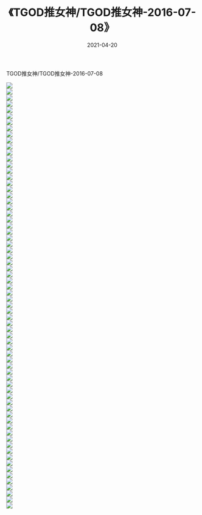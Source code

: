 ﻿---
layout: post
title:  《TGOD推女神/TGOD推女神-2016-07-08》
date:   2021-04-20
img: http://pic.660000.xyz/1:/网络美图/2021/TGOD推女神/TGOD推女神-2016-07-08/000.jpg
categories: [美女, 清纯, 唯美]
---

TGOD推女神/TGOD推女神-2016-07-08

 ![](http://pic.660000.xyz/1:/网络美图/2021/TGOD推女神/TGOD推女神-2016-07-08/001.jpg) <br>![](http://pic.660000.xyz/1:/网络美图/2021/TGOD推女神/TGOD推女神-2016-07-08/002.jpg) <br>![](http://pic.660000.xyz/1:/网络美图/2021/TGOD推女神/TGOD推女神-2016-07-08/003.jpg) <br>![](http://pic.660000.xyz/1:/网络美图/2021/TGOD推女神/TGOD推女神-2016-07-08/004.jpg) <br>![](http://pic.660000.xyz/1:/网络美图/2021/TGOD推女神/TGOD推女神-2016-07-08/005.jpg) <br>![](http://pic.660000.xyz/1:/网络美图/2021/TGOD推女神/TGOD推女神-2016-07-08/006.jpg) <br>![](http://pic.660000.xyz/1:/网络美图/2021/TGOD推女神/TGOD推女神-2016-07-08/007.jpg) <br>![](http://pic.660000.xyz/1:/网络美图/2021/TGOD推女神/TGOD推女神-2016-07-08/008.jpg) <br>![](http://pic.660000.xyz/1:/网络美图/2021/TGOD推女神/TGOD推女神-2016-07-08/009.jpg) <br>![](http://pic.660000.xyz/1:/网络美图/2021/TGOD推女神/TGOD推女神-2016-07-08/010.jpg) <br>![](http://pic.660000.xyz/1:/网络美图/2021/TGOD推女神/TGOD推女神-2016-07-08/011.jpg) <br>![](http://pic.660000.xyz/1:/网络美图/2021/TGOD推女神/TGOD推女神-2016-07-08/012.jpg) <br>![](http://pic.660000.xyz/1:/网络美图/2021/TGOD推女神/TGOD推女神-2016-07-08/013.jpg) <br>![](http://pic.660000.xyz/1:/网络美图/2021/TGOD推女神/TGOD推女神-2016-07-08/014.jpg) <br>![](http://pic.660000.xyz/1:/网络美图/2021/TGOD推女神/TGOD推女神-2016-07-08/015.jpg) <br>![](http://pic.660000.xyz/1:/网络美图/2021/TGOD推女神/TGOD推女神-2016-07-08/016.jpg) <br>![](http://pic.660000.xyz/1:/网络美图/2021/TGOD推女神/TGOD推女神-2016-07-08/017.jpg) <br>![](http://pic.660000.xyz/1:/网络美图/2021/TGOD推女神/TGOD推女神-2016-07-08/018.jpg) <br>![](http://pic.660000.xyz/1:/网络美图/2021/TGOD推女神/TGOD推女神-2016-07-08/019.jpg) <br>![](http://pic.660000.xyz/1:/网络美图/2021/TGOD推女神/TGOD推女神-2016-07-08/020.jpg) <br>![](http://pic.660000.xyz/1:/网络美图/2021/TGOD推女神/TGOD推女神-2016-07-08/021.jpg) <br>![](http://pic.660000.xyz/1:/网络美图/2021/TGOD推女神/TGOD推女神-2016-07-08/022.jpg) <br>![](http://pic.660000.xyz/1:/网络美图/2021/TGOD推女神/TGOD推女神-2016-07-08/023.jpg) <br>![](http://pic.660000.xyz/1:/网络美图/2021/TGOD推女神/TGOD推女神-2016-07-08/024.jpg) <br>![](http://pic.660000.xyz/1:/网络美图/2021/TGOD推女神/TGOD推女神-2016-07-08/025.jpg) <br>![](http://pic.660000.xyz/1:/网络美图/2021/TGOD推女神/TGOD推女神-2016-07-08/026.jpg) <br>![](http://pic.660000.xyz/1:/网络美图/2021/TGOD推女神/TGOD推女神-2016-07-08/027.jpg) <br>![](http://pic.660000.xyz/1:/网络美图/2021/TGOD推女神/TGOD推女神-2016-07-08/028.jpg) <br>![](http://pic.660000.xyz/1:/网络美图/2021/TGOD推女神/TGOD推女神-2016-07-08/029.jpg) <br>![](http://pic.660000.xyz/1:/网络美图/2021/TGOD推女神/TGOD推女神-2016-07-08/030.jpg) <br>![](http://pic.660000.xyz/1:/网络美图/2021/TGOD推女神/TGOD推女神-2016-07-08/031.jpg) <br>![](http://pic.660000.xyz/1:/网络美图/2021/TGOD推女神/TGOD推女神-2016-07-08/032.jpg) <br>![](http://pic.660000.xyz/1:/网络美图/2021/TGOD推女神/TGOD推女神-2016-07-08/033.jpg) <br>![](http://pic.660000.xyz/1:/网络美图/2021/TGOD推女神/TGOD推女神-2016-07-08/034.jpg) <br>![](http://pic.660000.xyz/1:/网络美图/2021/TGOD推女神/TGOD推女神-2016-07-08/035.jpg) <br>![](http://pic.660000.xyz/1:/网络美图/2021/TGOD推女神/TGOD推女神-2016-07-08/036.jpg) <br>![](http://pic.660000.xyz/1:/网络美图/2021/TGOD推女神/TGOD推女神-2016-07-08/037.jpg) <br>![](http://pic.660000.xyz/1:/网络美图/2021/TGOD推女神/TGOD推女神-2016-07-08/038.jpg) <br>![](http://pic.660000.xyz/1:/网络美图/2021/TGOD推女神/TGOD推女神-2016-07-08/039.jpg) <br>![](http://pic.660000.xyz/1:/网络美图/2021/TGOD推女神/TGOD推女神-2016-07-08/040.jpg) <br>![](http://pic.660000.xyz/1:/网络美图/2021/TGOD推女神/TGOD推女神-2016-07-08/041.jpg) <br>![](http://pic.660000.xyz/1:/网络美图/2021/TGOD推女神/TGOD推女神-2016-07-08/042.jpg) <br>![](http://pic.660000.xyz/1:/网络美图/2021/TGOD推女神/TGOD推女神-2016-07-08/043.jpg) <br>![](http://pic.660000.xyz/1:/网络美图/2021/TGOD推女神/TGOD推女神-2016-07-08/044.jpg) <br>![](http://pic.660000.xyz/1:/网络美图/2021/TGOD推女神/TGOD推女神-2016-07-08/045.jpg) <br>![](http://pic.660000.xyz/1:/网络美图/2021/TGOD推女神/TGOD推女神-2016-07-08/046.jpg) <br>![](http://pic.660000.xyz/1:/网络美图/2021/TGOD推女神/TGOD推女神-2016-07-08/047.jpg) <br>![](http://pic.660000.xyz/1:/网络美图/2021/TGOD推女神/TGOD推女神-2016-07-08/048.jpg) <br>![](http://pic.660000.xyz/1:/网络美图/2021/TGOD推女神/TGOD推女神-2016-07-08/049.jpg) <br>![](http://pic.660000.xyz/1:/网络美图/2021/TGOD推女神/TGOD推女神-2016-07-08/050.jpg) <br>![](http://pic.660000.xyz/1:/网络美图/2021/TGOD推女神/TGOD推女神-2016-07-08/051.jpg) <br>![](http://pic.660000.xyz/1:/网络美图/2021/TGOD推女神/TGOD推女神-2016-07-08/052.jpg) <br>![](http://pic.660000.xyz/1:/网络美图/2021/TGOD推女神/TGOD推女神-2016-07-08/053.jpg) <br>![](http://pic.660000.xyz/1:/网络美图/2021/TGOD推女神/TGOD推女神-2016-07-08/054.jpg) <br>![](http://pic.660000.xyz/1:/网络美图/2021/TGOD推女神/TGOD推女神-2016-07-08/055.jpg) <br>![](http://pic.660000.xyz/1:/网络美图/2021/TGOD推女神/TGOD推女神-2016-07-08/056.jpg) <br>![](http://pic.660000.xyz/1:/网络美图/2021/TGOD推女神/TGOD推女神-2016-07-08/057.jpg) <br>![](http://pic.660000.xyz/1:/网络美图/2021/TGOD推女神/TGOD推女神-2016-07-08/058.jpg) <br>![](http://pic.660000.xyz/1:/网络美图/2021/TGOD推女神/TGOD推女神-2016-07-08/059.jpg) <br>![](http://pic.660000.xyz/1:/网络美图/2021/TGOD推女神/TGOD推女神-2016-07-08/060.jpg) <br>![](http://pic.660000.xyz/1:/网络美图/2021/TGOD推女神/TGOD推女神-2016-07-08/061.jpg) <br>![](http://pic.660000.xyz/1:/网络美图/2021/TGOD推女神/TGOD推女神-2016-07-08/062.jpg) <br>![](http://pic.660000.xyz/1:/网络美图/2021/TGOD推女神/TGOD推女神-2016-07-08/063.jpg) <br>![](http://pic.660000.xyz/1:/网络美图/2021/TGOD推女神/TGOD推女神-2016-07-08/064.jpg) <br>![](http://pic.660000.xyz/1:/网络美图/2021/TGOD推女神/TGOD推女神-2016-07-08/065.jpg) <br>![](http://pic.660000.xyz/1:/网络美图/2021/TGOD推女神/TGOD推女神-2016-07-08/066.jpg) <br>![](http://pic.660000.xyz/1:/网络美图/2021/TGOD推女神/TGOD推女神-2016-07-08/067.jpg) <br>![](http://pic.660000.xyz/1:/网络美图/2021/TGOD推女神/TGOD推女神-2016-07-08/068.jpg) <br>![](http://pic.660000.xyz/1:/网络美图/2021/TGOD推女神/TGOD推女神-2016-07-08/069.jpg) <br>![](http://pic.660000.xyz/1:/网络美图/2021/TGOD推女神/TGOD推女神-2016-07-08/070.jpg) <br>